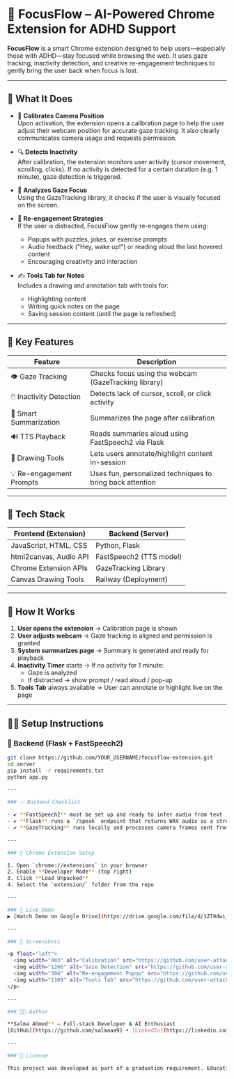 # 🧠 FocusFlow – AI-Powered Chrome Extension for ADHD Support

**FocusFlow** is a smart Chrome extension designed to help users—especially those with ADHD—stay focused while browsing the web. It uses gaze tracking, inactivity detection, and creative re-engagement techniques to gently bring the user back when focus is lost.

---

## 🎯 What It Does

- 📸 **Calibrates Camera Position**  
  Upon activation, the extension opens a calibration page to help the user adjust their webcam position for accurate gaze tracking. It also clearly communicates camera usage and requests permission.

- 🔍 **Detects Inactivity**  
  After calibration, the extension monitors user activity (cursor movement, scrolling, clicks). If no activity is detected for a certain duration (e.g. 1 minute), gaze detection is triggered.

- 👀 **Analyzes Gaze Focus**  
  Using the GazeTracking library, it checks if the user is visually focused on the screen.

- 🔔 **Re-engagement Strategies**  
  If the user is distracted, FocusFlow gently re-engages them using:
  - Popups with puzzles, jokes, or exercise prompts
  - Audio feedback ("Hey, wake up!") or reading aloud the last hovered content
  - Encouraging creativity and interaction

- ✍️ **Tools Tab for Notes**  
  Includes a drawing and annotation tab with tools for:
  - Highlighting content
  - Writing quick notes on the page
  - Saving session content (until the page is refreshed)

---

## 🧪 Key Features

| Feature                    | Description |
|----------------------------|-------------|
| 👁️ Gaze Tracking           | Checks focus using the webcam (GazeTracking library) |
| 🖱️ Inactivity Detection     | Detects lack of cursor, scroll, or click activity |
| 📄 Smart Summarization     | Summarizes the page after calibration |
| 🔊 TTS Playback            | Reads summaries aloud using FastSpeech2 via Flask |
| 🎨 Drawing Tools           | Lets users annotate/highlight content in-session |
| 💡 Re-engagement Prompts   | Uses fun, personalized techniques to bring back attention |

---

## 🚀 Tech Stack

| Frontend (Extension)       | Backend (Server)       |
|----------------------------|------------------------|
| JavaScript, HTML, CSS      | Python, Flask          |
| html2canvas, Audio API     | FastSpeech2 (TTS model)|
| Chrome Extension APIs      | GazeTracking Library   |
| Canvas Drawing Tools       | Railway (Deployment)   |

---

## 🧭 How It Works

1. **User opens the extension** → Calibration page is shown
2. **User adjusts webcam** → Gaze tracking is aligned and permission is granted
3. **System summarizes page** → Summary is generated and ready for playback
4. **Inactivity Timer** starts → If no activity for 1 minute:
   - Gaze is analyzed
   - If distracted → show prompt / read aloud / pop-up
5. **Tools Tab** always available → User can annotate or highlight live on the page

---

## 🧑‍💻 Setup Instructions

### 🔧 Backend (Flask + FastSpeech2)
```bash
git clone https://github.com/YOUR_USERNAME/focusflow-extension.git
cd server
pip install -r requirements.txt
python app.py

---

### ✅ Backend Checklist

- ✔️ **FastSpeech2** must be set up and ready to infer audio from text  
- ✔️ **Flask** runs a `/speak` endpoint that returns WAV audio as a stream (in-memory)  
- ✔️ **GazeTracking** runs locally and processes camera frames sent from the extension  

---

### 🧩 Chrome Extension Setup

1. Open `chrome://extensions` in your browser  
2. Enable **Developer Mode** (top right)  
3. Click **Load Unpacked**  
4. Select the `extension/` folder from the repo  

---

### 🎥 Live Demo  
▶️ [Watch Demo on Google Drive](https://drive.google.com/file/d/1ZT9dwi_dJ1VvWW3et2r1aRMyR7Ntbtvx/view?usp=sharing)

---

### 📸 Screenshots

<p float="left">
  <img width="403" alt="Calibration" src="https://github.com/user-attachments/assets/3836d171-d0cd-4b37-8caf-4ee1443e837e" />
  <img width="1266" alt="Gaze Detection" src="https://github.com/user-attachments/assets/37727e09-8310-4bfa-9f68-0c1cbc4f7c01" />
  <img width="304" alt="Re-engagement Popup" src="https://github.com/user-attachments/assets/95844623-eed2-47e8-bf2c-f1b72d078287" />
  <img width="1109" alt="Tools Tab" src="https://github.com/user-attachments/assets/f43483e9-2b6c-4669-9ced-daf831eda5da" />
</p>

---

### 👩‍💻 Author

**Salma Ahmed** – Full-stack Developer & AI Enthusiast  
[GitHub](https://github.com/salmaaa9) • [LinkedIn](https://linkedin.com/in/salma-ahmed-593277270)

---

### 📜 License

This project was developed as part of a graduation requirement. Educational and research use is encouraged. Contributions are welcome with attribution.

